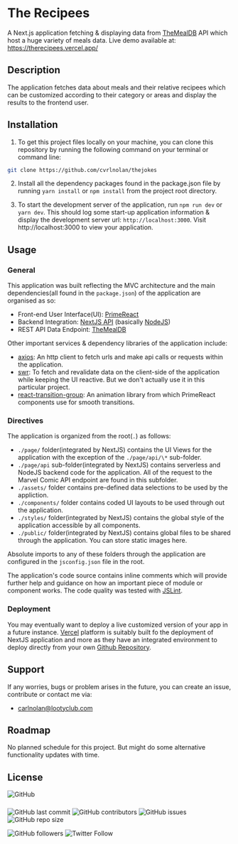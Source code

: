 # The Recipees

A Next.js application fetching & displaying data from [TheMealDB](https://www.themealdb.com/) API which host a huge variety of meals data.
Live demo available at: https://therecipees.vercel.app/

## Description

The application fetches data about meals and their relative recipees which can be customized according to their category or areas and display the results to the frontend user.

## Installation

1. To get this project files locally on your machine, you can clone this repository by running the following command on your terminal or command line:

```bash
git clone https://github.com/cvrlnolan/thejokes
```

2. Install all the dependency packages found in the package.json file by running `yarn install` or `npm install` from the project root directory.

3. To start the development server of the application, run `npm run dev` or `yarn dev`. This should log some start-up application information & display the development server url: `http://localhost:3000`. Visit http://localhost:3000 to view your application.

## Usage

### General

This application was built reflecting the MVC architecture and the main dependencies(all found in the `package.json`) of the application are organised as so:

- Front-end User Interface(UI): [PrimeReact](https://primefaces.org/primereact/)
- Backend Integration: [NextJS API](https://nextjs.org/docs/api-routes/introduction) (basically [NodeJS](https://nodejs.org/))
- REST API Data Endpoint: [TheMealDB](https://www.themealdb.com/)

Other important services & dependency libraries of the application include:

- [axios](https://www.npmjs.com/package/axios): An http client to fetch urls and make api calls or requests within the application.
- [swr](https://swr.vercel.app/): To fetch and revalidate data on the client-side of the application while keeping the UI reactive. But we don't actually use it in this particular project.
- [react-transition-group](https://reactcommunity.org/react-transition-group): An animation library from which PrimeReact components use for smooth transitions.

### Directives

The application is organized from the root(`.`) as follows:

- `./page/` folder(integrated by NextJS) contains the UI Views for the application with the exception of the `./page/api/\*` sub-folder.
- `./page/api` sub-folder(integrated by NextJS) contains serverless and NodeJS backend code for the application. All of the request to the Marvel Comic API endpoint are found in this subfolder.
- `./assets/` folder contains pre-defined data selections to be used by the appliction.
- `./components/` folder contains coded UI layouts to be used through out the application.
- `./styles/` folder(integrated by NextJS) contains the global style of the application accessible by all components.
- `./public/` folder(integrated by NextJS) contains global files to be shared through the application. You can store static images here.

Absolute imports to any of these folders through the application are configured in the `jsconfig.json` file in the root.

The application's code source contains inline comments which will provide further help and guidance on how an important piece of module or component works. The code quality was tested with [JSLint](https://www.jslint.com/).

### Deployment

You may eventually want to deploy a live customized version of your app in a future instance. [Vercel](https://vercel.com/) platform is suitably built fo the deployment of NextJS application and more as they have an integrated environment to deploy directly from your own [Github Repository](https://github.com/new).

## Support

If any worries, bugs or problem arises in the future, you can create an issue, contribute or contact me via:

- [carlnolan@lootyclub.com](mailto:carlnolan@lootyclub.com)

## Roadmap

No planned schedule for this project. But might do some alternative functionality updates with time.

## License

![GitHub](https://img.shields.io/github/license/cvrlnolan/therecipees)

###

![GitHub last commit](https://img.shields.io/github/last-commit/cvrlnolan/therecipees) ![GitHub contributors](https://img.shields.io/github/contributors/cvrlnolan/therecipees) ![GitHub issues](https://img.shields.io/github/issues/cvrlnolan/therecipees) ![GitHub repo size](https://img.shields.io/github/repo-size/cvrlnolan/therecipees)

![GitHub followers](https://img.shields.io/github/followers/cvrlnolan?style=social) ![Twitter Follow](https://img.shields.io/twitter/follow/realcarlnolan?style=social)
